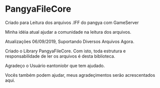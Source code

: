 # PangyaFileCore
  
Criado para Leitura dos arquivos .IFF do pangya com GameServer

Minha idéia atual ajudar a comunidade na leitura dos arquivos.

Atualizações 06/09/2019, Suportando Diversos Arquivos Agora.

Criado o Library PangyaFileCore. Com isto, toda estrutura e responsabilidade de ler os arquivos é desta biblioteca.


Agradeço o Usuário eantoniobr que tem ajudado.

Vocês também podem ajudar, meus agradeçimentos serão acrescentados aqui.
